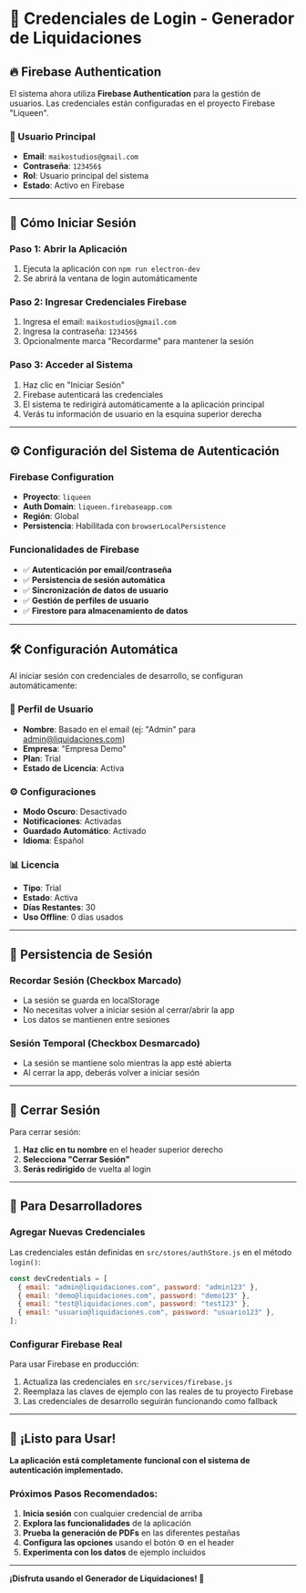 # 🔐 Credenciales de Login - Generador de Liquidaciones

## 🔥 **Firebase Authentication**

El sistema ahora utiliza **Firebase Authentication** para la gestión de usuarios. Las credenciales están configuradas en el proyecto Firebase "Liqueen".

### **👤 Usuario Principal**

- **Email**: `maikostudios@gmail.com`
- **Contraseña**: `123456$`
- **Rol**: Usuario principal del sistema
- **Estado**: Activo en Firebase

---

## 🚀 **Cómo Iniciar Sesión**

### **Paso 1: Abrir la Aplicación**

1. Ejecuta la aplicación con `npm run electron-dev`
2. Se abrirá la ventana de login automáticamente

### **Paso 2: Ingresar Credenciales Firebase**

1. Ingresa el email: `maikostudios@gmail.com`
2. Ingresa la contraseña: `123456$`
3. Opcionalmente marca "Recordarme" para mantener la sesión

### **Paso 3: Acceder al Sistema**

1. Haz clic en "Iniciar Sesión"
2. Firebase autenticará las credenciales
3. El sistema te redirigirá automáticamente a la aplicación principal
4. Verás tu información de usuario en la esquina superior derecha

---

## ⚙️ **Configuración del Sistema de Autenticación**

### **Firebase Configuration**

- **Proyecto**: `liqueen`
- **Auth Domain**: `liqueen.firebaseapp.com`
- **Región**: Global
- **Persistencia**: Habilitada con `browserLocalPersistence`

### **Funcionalidades de Firebase**

- ✅ **Autenticación por email/contraseña**
- ✅ **Persistencia de sesión automática**
- ✅ **Sincronización de datos de usuario**
- ✅ **Gestión de perfiles de usuario**
- ✅ **Firestore para almacenamiento de datos**

---

## 🛠️ **Configuración Automática**

Al iniciar sesión con credenciales de desarrollo, se configuran automáticamente:

### **👤 Perfil de Usuario**

- **Nombre**: Basado en el email (ej: "Admin" para admin@liquidaciones.com)
- **Empresa**: "Empresa Demo"
- **Plan**: Trial
- **Estado de Licencia**: Activa

### **⚙️ Configuraciones**

- **Modo Oscuro**: Desactivado
- **Notificaciones**: Activadas
- **Guardado Automático**: Activado
- **Idioma**: Español

### **📊 Licencia**

- **Tipo**: Trial
- **Estado**: Activa
- **Días Restantes**: 30
- **Uso Offline**: 0 días usados

---

## 🔄 **Persistencia de Sesión**

### **Recordar Sesión (Checkbox Marcado)**

- La sesión se guarda en localStorage
- No necesitas volver a iniciar sesión al cerrar/abrir la app
- Los datos se mantienen entre sesiones

### **Sesión Temporal (Checkbox Desmarcado)**

- La sesión se mantiene solo mientras la app esté abierta
- Al cerrar la app, deberás volver a iniciar sesión

---

## 🚪 **Cerrar Sesión**

Para cerrar sesión:

1. **Haz clic en tu nombre** en el header superior derecho
2. **Selecciona "Cerrar Sesión"**
3. **Serás redirigido** de vuelta al login

---

## 🔧 **Para Desarrolladores**

### **Agregar Nuevas Credenciales**

Las credenciales están definidas en `src/stores/authStore.js` en el método `login()`:

```javascript
const devCredentials = [
  { email: "admin@liquidaciones.com", password: "admin123" },
  { email: "demo@liquidaciones.com", password: "demo123" },
  { email: "test@liquidaciones.com", password: "test123" },
  { email: "usuario@liquidaciones.com", password: "usuario123" },
];
```

### **Configurar Firebase Real**

Para usar Firebase en producción:

1. Actualiza las credenciales en `src/services/firebase.js`
2. Reemplaza las claves de ejemplo con las reales de tu proyecto Firebase
3. Las credenciales de desarrollo seguirán funcionando como fallback

---

## 🎊 **¡Listo para Usar!**

**La aplicación está completamente funcional con el sistema de autenticación implementado.**

### **Próximos Pasos Recomendados:**

1. **Inicia sesión** con cualquier credencial de arriba
2. **Explora las funcionalidades** de la aplicación
3. **Prueba la generación de PDFs** en las diferentes pestañas
4. **Configura las opciones** usando el botón ⚙️ en el header
5. **Experimenta con los datos** de ejemplo incluidos

---

**¡Disfruta usando el Generador de Liquidaciones! 🚀**
